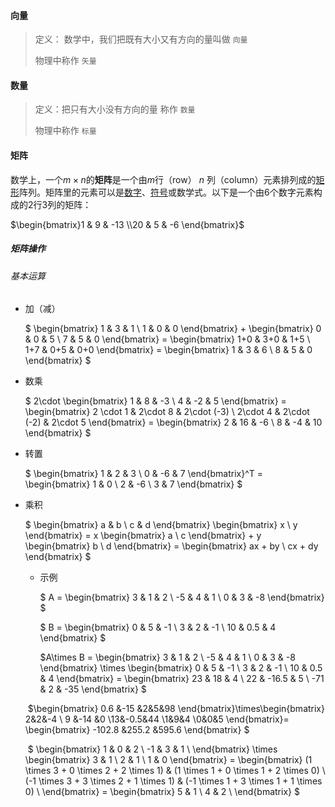 #### 向量

> 定义： 数学中，我们把既有大小又有方向的量叫做 `向量` 
>
> 物理中称作 `矢量`

#### 数量

> 定义：把只有大小没有方向的量 称作 `数量`
>
> 物理中称作 `标量`

#### 矩阵

数学上，一个$m\times n$的**矩阵**是一个由$m$行（row） $n$ 列（column）元素排列成的[矩形](https://zh.wikipedia.org/wiki/%E7%9F%A9%E5%BD%A2)阵列。矩阵里的元素可以是[数字](https://zh.wikipedia.org/wiki/%E6%95%B8)、[符号](https://zh.wikipedia.org/wiki/%E7%AC%A6%E5%8F%B7)或数学式。以下是一个由6个数字元素构成的2行3列的矩阵：

$\begin{bmatrix}1 & 9 & -13 \\20 & 5 & -6 \end{bmatrix}$

##### 矩阵操作

###### 基本运算

- 加（减）

  $ \begin{bmatrix} 1 & 3 & 1 \\ 1 & 0 & 0 \end{bmatrix} + \begin{bmatrix} 0 & 0 & 5  \\ 7 & 5 & 0 \end{bmatrix} = \begin{bmatrix} 1+0 & 3+0 & 1+5 \\ 1+7 & 0+5 & 0+0 \end{bmatrix} = \begin{bmatrix} 1 & 3 & 6 \\ 8 & 5 & 0 \end{bmatrix} $

- 数乘

  $ 2\cdot \begin{bmatrix} 1 & 8 & -3 \\ 4 & -2 & 5 \end{bmatrix} = \begin{bmatrix} 2 \cdot 1 & 2\cdot 8 & 2\cdot (-3) \\ 2\cdot 4 & 2\cdot (-2) & 2\cdot 5 \end{bmatrix} = \begin{bmatrix} 2 & 16 & -6 \\ 8 & -4 & 10 \end{bmatrix} $

- 转置

  $ \begin{bmatrix} 1 & 2 & 3 \\ 0 & -6 & 7 \end{bmatrix}^T =  \begin{bmatrix} 1 & 0 \\ 2 & -6 \\ 3 & 7 \end{bmatrix} $

- 乘积

  $ \begin{bmatrix} a & b  \\ c & d \end{bmatrix}  \begin{bmatrix} x \\ y \end{bmatrix} =    x \begin{bmatrix} a  \\ c \end{bmatrix}  + y \begin{bmatrix} b  \\ d \end{bmatrix} =   \begin{bmatrix} ax + by  \\ cx + dy \end{bmatrix} $

  - 示例

    $ A = \begin{bmatrix} 3 & 1 & 2  \\ -5 & 4 & 1 \\ 0 & 3 & -8  \end{bmatrix} $

    $ B = \begin{bmatrix} 0 & 5 & -1  \\ 3 & 2 & -1 \\ 10 & 0.5 & 4  \end{bmatrix} $

    $A\times B =   \begin{bmatrix} 3 & 1 & 2  \\ -5 & 4 & 1 \\ 0 & 3 & -8  \end{bmatrix}  \times \begin{bmatrix} 0 & 5 & -1  \\ 3 & 2 & -1 \\ 10 & 0.5 & 4  \end{bmatrix} =  \begin{bmatrix} 23 & 18 & 4  \\ 22 & -16.5 & 5 \\ -71 & 2 & -35  \end{bmatrix} $



  ​	$\begin{bmatrix} 0.6 &-15 &2&5&98 \end{bmatrix}\times\begin{bmatrix} 2&2&-4 \\ 9 &-14 &0 \\13&-0.5&44 \\1&9&4 \\0&0&5 \end{bmatrix}= \begin{bmatrix} -102.8 &255.2 &595.6 \end{bmatrix} $

  ​	$ \begin{bmatrix}  1 & 0 & 2 \\     -1 & 3 & 1 \\   \end{bmatrix} \times   \begin{bmatrix}     3 & 1 \\     2 & 1 \\     1 & 0   \end{bmatrix} =    \begin{bmatrix}      (1 \times 3  +  0 \times 2  +  2 \times 1) & (1 \times 1   +   0 \times 1   +   2 \times 0) \\     (-1 \times 3  +  3 \times 2  +  1 \times 1) & (-1 \times 1   +   3 \times 1   +   1 \times 0) \\   \end{bmatrix} =   \begin{bmatrix}     5 & 1 \\     4 & 2 \\   \end{bmatrix}  $
